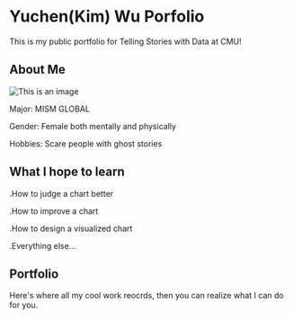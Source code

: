   
# Yuchen(Kim) Wu Porfolio
  This is my public portfolio for Telling Stories with Data at CMU!
  
## About Me
![This is an image](https://myoctocat.com/assets/images/base-octocat.svg)

Major: MISM GLOBAL

Gender: Female both mentally and physically

Hobbies: Scare people with ghost stories


## What I hope to learn
.How to judge a chart better

.How to improve a chart

.How to design a visualized chart

.Everything else...

## Portfolio
Here's where all my cool work reocrds, then you can realize what I can do for you.
